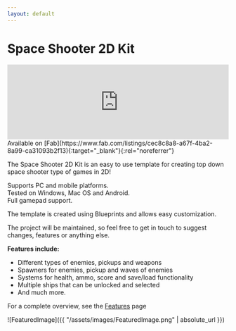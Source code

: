 ```yaml
---
layout: default
---
```


# Space Shooter 2D Kit

<iframe src="https://widgets.gamejolt.com/package/v1?key=AAbt97Rb&theme=light" frameborder="0" width="100%" height="170"></iframe>  
<br/>
Available on [Fab](https://www.fab.com/listings/cec8c8a8-a67f-4ba2-8a99-ca31093b2f13){:target="_blank"}{:rel="noreferrer"}

The Space Shooter 2D Kit is an easy to use template for creating top down space shooter type of games in 2D!

Supports PC and mobile platforms.  
Tested on Windows, Mac OS and Android.  
Full gamepad support. 

The template is created using Blueprints and allows easy customization.
 
The project will be maintained, so feel free to get in touch to suggest changes, features or anything else.

__Features include:__ 

- Different types of enemies, pickups and weapons
- Spawners for enemies, pickup and waves of enemies
- Systems for health, ammo, score and save/load functionality
- Multiple ships that can be unlocked and selected
- And much more.

For a complete overview, see the [Features](https://gracesgames.com/SpaceShooter2DKit/features/) page

![FeaturedImage]({{ "/assets/images/FeaturedImage.png" | absolute_url }})